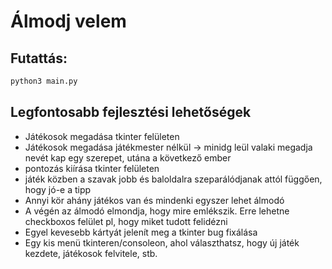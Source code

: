 # Álmodj velem

## Futattás:
```bash
python3 main.py
```

## Legfontosabb fejlesztési lehetőségek
- Játékosok megadása tkinter felületen
- Játékosok megadása játékmester nélkül -> minidg leül valaki megadja nevét kap egy szerepet, utána a következő ember
- pontozás kiírása tkinter felületen
- játék közben a szavak jobb és baloldalra szeparálódjanak attól függően, hogy jó-e a tipp
- Annyi kör ahány játékos van és mindenki egyszer lehet álmodó
- A végén az álmodó elmondja, hogy mire emlékszik. Erre lehetne checkboxos felület pl, hogy miket tudott felidézni
- Egyel kevesebb kártyát jelenít meg a tkinter bug fixálása
- Egy kis menü tkinteren/consoleon, ahol választhatsz, hogy új játék kezdete, játékosok felvitele, stb.
